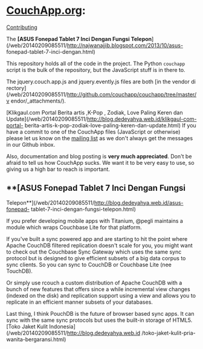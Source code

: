 # **[CouchApp.org](index.md):**
[Contributing](how-to-contribute.md)

The **[ASUS Fonepad Tablet 7 Inci Dengan Fungsi
Telepon**](/web/20140209085511/http://najwanajjib.blogspot.com/2013/10/asus-
fonepad-tablet-7-inci-dengan.html)

This repository holds all of the code in the project. The Python `couchapp`
script is the bulk of the repository, but the JavaScript stuff is in there to.

The jquery.couch.app.js and jquery.evently.js files are both [in the vendor di
rectory](/web/20140209085511/http://github.com/couchapp/couchapp/tree/master/v
endor/_attachments/).

[Klikgaul.com Portal Berita artis ,K-Pop , Zodiak, Love Paling Keren dan
Update](/web/20140209085511/http://blog.dedeyahya.web.id/klikgaul-com-portal-
berita-artis-k-pop-zodiak-love-paling-keren-dan-update.html) If you have a
commit to one of the CouchApp files (JavaScript or otherwise) please let us
know on the [mailing
list](/web/20140209085511/http://groups.google.com/group/couchapp) as we don't
always get the messages in our Github inbox.

Also, documentation and blog posting is **very much appreciated**. Don't be
afraid to tell us how CouchApp sucks. We want it to be very easy to use, so
giving us a high bar to reach is important.

## **[ASUS Fonepad Tablet 7 Inci Dengan Fungsi
Telepon**](/web/20140209085511/http://blog.dedeyahya.web.id/asus-fonepad-
tablet-7-inci-dengan-fungsi-telepon.html)

If you prefer developing mobile apps with Titanium, @pegli maintains a module
which wraps Couchbase Lite for that platform.

If you've built a sync powered app and are starting to hit the point where
Apache CouchDB filtered replication doesn't scale for you, you might want to
check out the Couchbase Sync Gateway which uses the same sync protocol but is
designed to give efficient subsets of a big data corpus to sync clients. So
you can sync to CouchDB or Couchbase Lite (nee TouchDB).

Or simply use rcouch a custom distribution of Apache CouchDB with a bunch of
new features that offers since a while incremental view changes (indexed on
the disk) and replication support using a view and allows you to replicate in
an efficient manner subsets of your databases.

Last thing, I think PouchDB is the future of browser based sync apps. It can
sync with the same sync protocols but uses the built-in storage of HTML5.
[Toko Jaket Kulit Indonesia](/web/20140209085511/http://blog.dedeyahya.web.id
/toko-jaket-kulit-pria-wanita-bergaransi.html)

